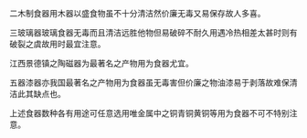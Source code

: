 二木制食器用木器以盛食物虽不十分清洁然价廉无毒又易保存故人多喜。

三玻璃器玻璃食器无毒而且清洁远胜他物但易破碎不耐久用遇冷热相差太甚时则有破裂之虞故用时最宜注意。

江西景德镇之陶磁器为最著名之产物用为食器尤宜。

五器漆器亦我国最著名之产物用为食器虽无毒害但价廉之物油漆易于剥落故难保清洁此其缺点也。

上述食器数种各有用途可任意选用唯金属中之铜青铜黄铜等用为食器不可不特别注意。